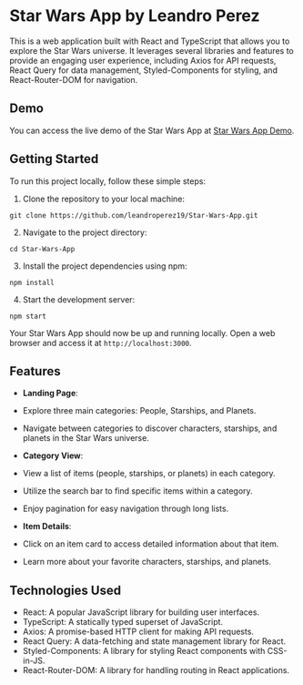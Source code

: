 # Star Wars App by Leandro Perez

This is a web application built with React and TypeScript that allows you to explore the Star Wars universe. It leverages several libraries and features to provide an engaging user experience, including Axios for API requests, React Query for data management, Styled-Components for styling, and React-Router-DOM for navigation.

## Demo

You can access the live demo of the Star Wars App at [Star Wars App Demo](https://star-wars-app-ts.netlify.app/).

## Getting Started

To run this project locally, follow these simple steps:

1. Clone the repository to your local machine:

`git clone https://github.com/leandroperez19/Star-Wars-App.git`

2. Navigate to the project directory:

`cd Star-Wars-App`

3. Install the project dependencies using npm:

`npm install`

4. Start the development server:

`npm start`


Your Star Wars App should now be up and running locally. Open a web browser and access it at `http://localhost:3000`.

## Features

- **Landing Page**:
- Explore three main categories: People, Starships, and Planets.
- Navigate between categories to discover characters, starships, and planets in the Star Wars universe.

- **Category View**:
- View a list of items (people, starships, or planets) in each category.
- Utilize the search bar to find specific items within a category.
- Enjoy pagination for easy navigation through long lists.

- **Item Details**:
- Click on an item card to access detailed information about that item.
- Learn more about your favorite characters, starships, and planets.

## Technologies Used

- React: A popular JavaScript library for building user interfaces.
- TypeScript: A statically typed superset of JavaScript.
- Axios: A promise-based HTTP client for making API requests.
- React Query: A data-fetching and state management library for React.
- Styled-Components: A library for styling React components with CSS-in-JS.
- React-Router-DOM: A library for handling routing in React applications.


